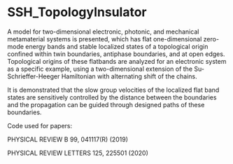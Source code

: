 # SSH_TopologyInsulator

A model for two-dimensional electronic, photonic, and mechanical metamaterial systems is presented, which has flat one-dimensional zero-mode energy bands 
and stable localized states of a topological origin confined within twin boundaries, antiphase boundaries, and at open edges. 
Topological origins of these flatbands are analyzed for an electronic system as a specific example, using a two-dimensional extension of the 
Su-Schrieffer-Heeger Hamiltonian with alternating shift of the chains. 

It is demonstrated that the slow group velocities of the localized flat band states are sensitively controlled by the distance between 
the boundaries and the propagation can be guided through designed paths of these boundaries. 


Code used for papers:

PHYSICAL REVIEW B 99, 041117(R) (2019)

PHYSICAL REVIEW LETTERS 125, 225501 (2020)
